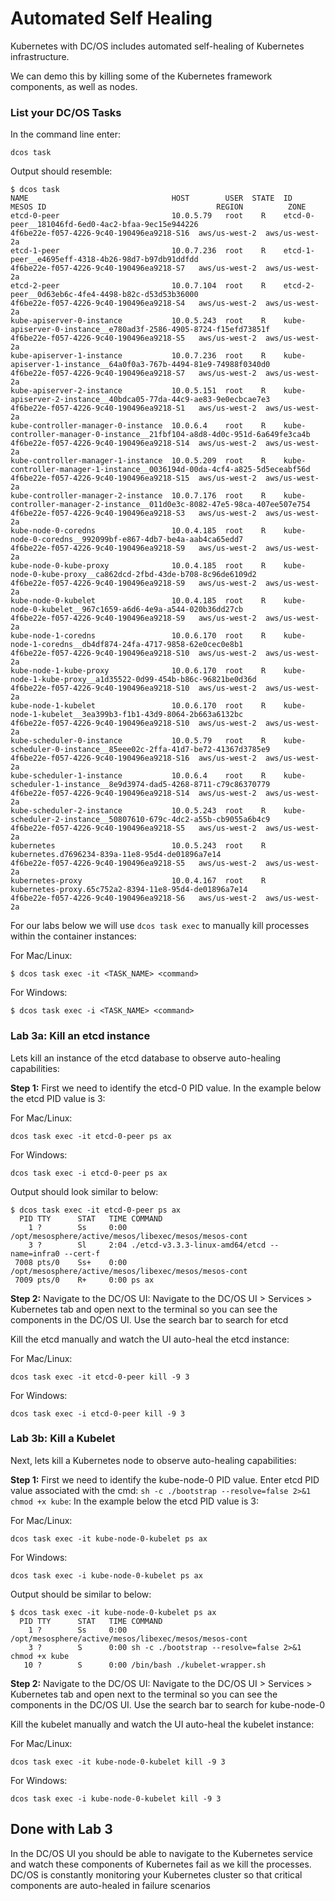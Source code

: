 # Automated Self Healing

Kubernetes with DC/OS includes automated self-healing of Kubernetes infrastructure. 

We can demo this by killing some of the Kubernetes framework components, as well as nodes. 

### List your DC/OS Tasks
In the command line enter:
```
dcos task
```

Output should resemble:
```
$ dcos task
NAME                                HOST        USER  STATE  ID                                                                        MESOS ID                                      REGION          ZONE
etcd-0-peer                         10.0.5.79   root    R    etcd-0-peer__181046fd-6ed0-4ac2-bfaa-9ec15e944226                         4f6be22e-f057-4226-9c40-190496ea9218-S16  aws/us-west-2  aws/us-west-2a
etcd-1-peer                         10.0.7.236  root    R    etcd-1-peer__e4695eff-4318-4b26-98d7-b97db91ddfdd                         4f6be22e-f057-4226-9c40-190496ea9218-S7   aws/us-west-2  aws/us-west-2a
etcd-2-peer                         10.0.7.104  root    R    etcd-2-peer__0d63eb6c-4fe4-4498-b82c-d53d53b36000                         4f6be22e-f057-4226-9c40-190496ea9218-S4   aws/us-west-2  aws/us-west-2a
kube-apiserver-0-instance           10.0.5.243  root    R    kube-apiserver-0-instance__e780ad3f-2586-4905-8724-f15efd73851f           4f6be22e-f057-4226-9c40-190496ea9218-S5   aws/us-west-2  aws/us-west-2a
kube-apiserver-1-instance           10.0.7.236  root    R    kube-apiserver-1-instance__64a0f0a3-767b-4494-81e9-74988f0340d0           4f6be22e-f057-4226-9c40-190496ea9218-S7   aws/us-west-2  aws/us-west-2a
kube-apiserver-2-instance           10.0.5.151  root    R    kube-apiserver-2-instance__40bdca05-77da-44c9-ae83-9e0ecbcae7e3           4f6be22e-f057-4226-9c40-190496ea9218-S1   aws/us-west-2  aws/us-west-2a
kube-controller-manager-0-instance  10.0.6.4    root    R    kube-controller-manager-0-instance__21fbf104-a8d8-4d0c-951d-6a649fe3ca4b  4f6be22e-f057-4226-9c40-190496ea9218-S14  aws/us-west-2  aws/us-west-2a
kube-controller-manager-1-instance  10.0.5.209  root    R    kube-controller-manager-1-instance__0036194d-00da-4cf4-a825-5d5eceabf56d  4f6be22e-f057-4226-9c40-190496ea9218-S15  aws/us-west-2  aws/us-west-2a
kube-controller-manager-2-instance  10.0.7.176  root    R    kube-controller-manager-2-instance__011d0e3c-8082-47e5-98ca-407ee507e754  4f6be22e-f057-4226-9c40-190496ea9218-S3   aws/us-west-2  aws/us-west-2a
kube-node-0-coredns                 10.0.4.185  root    R    kube-node-0-coredns__992099bf-e867-4db7-be4a-aab4ca65edd7                 4f6be22e-f057-4226-9c40-190496ea9218-S9   aws/us-west-2  aws/us-west-2a
kube-node-0-kube-proxy              10.0.4.185  root    R    kube-node-0-kube-proxy__ca862dcd-2fbd-43de-b708-8c96de6109d2              4f6be22e-f057-4226-9c40-190496ea9218-S9   aws/us-west-2  aws/us-west-2a
kube-node-0-kubelet                 10.0.4.185  root    R    kube-node-0-kubelet__967c1659-a6d6-4e9a-a544-020b36dd27cb                 4f6be22e-f057-4226-9c40-190496ea9218-S9   aws/us-west-2  aws/us-west-2a
kube-node-1-coredns                 10.0.6.170  root    R    kube-node-1-coredns__db4df874-24fa-4717-9858-62e0cec0e8b1                 4f6be22e-f057-4226-9c40-190496ea9218-S10  aws/us-west-2  aws/us-west-2a
kube-node-1-kube-proxy              10.0.6.170  root    R    kube-node-1-kube-proxy__a1d35522-0d99-454b-b86c-96821be0d36d              4f6be22e-f057-4226-9c40-190496ea9218-S10  aws/us-west-2  aws/us-west-2a
kube-node-1-kubelet                 10.0.6.170  root    R    kube-node-1-kubelet__3ea399b3-f1b1-43d9-8064-2b663a6132bc                 4f6be22e-f057-4226-9c40-190496ea9218-S10  aws/us-west-2  aws/us-west-2a
kube-scheduler-0-instance           10.0.5.79   root    R    kube-scheduler-0-instance__85eee02c-2ffa-41d7-be72-41367d3785e9           4f6be22e-f057-4226-9c40-190496ea9218-S16  aws/us-west-2  aws/us-west-2a
kube-scheduler-1-instance           10.0.6.4    root    R    kube-scheduler-1-instance__8e9d3974-dad5-4268-8711-c79c86370779           4f6be22e-f057-4226-9c40-190496ea9218-S14  aws/us-west-2  aws/us-west-2a
kube-scheduler-2-instance           10.0.5.243  root    R    kube-scheduler-2-instance__50807610-679c-4dc2-a55b-cb9055a6b4c9           4f6be22e-f057-4226-9c40-190496ea9218-S5   aws/us-west-2  aws/us-west-2a
kubernetes                          10.0.5.243  root    R    kubernetes.d7696234-839a-11e8-95d4-de01896a7e14                           4f6be22e-f057-4226-9c40-190496ea9218-S5   aws/us-west-2  aws/us-west-2a
kubernetes-proxy                    10.0.4.167  root    R    kubernetes-proxy.65c752a2-8394-11e8-95d4-de01896a7e14                     4f6be22e-f057-4226-9c40-190496ea9218-S6   aws/us-west-2  aws/us-west-2a
```

For our labs below we will use `dcos task exec` to manually kill processes within the container instances:

For Mac/Linux:
```
$ dcos task exec -it <TASK_NAME> <command>
``` 

For Windows:
```
$ dcos task exec -i <TASK_NAME> <command>
```

### Lab 3a: Kill an  etcd instance
Lets kill an instance of the etcd database to observe auto-healing capabilities:

**Step 1:** First we need to identify the etcd-0 PID value. In the example below the etcd PID value is 3:

For Mac/Linux:
```
dcos task exec -it etcd-0-peer ps ax
```
For Windows:
```
dcos task exec -i etcd-0-peer ps ax
```

Output should look similar to below:
```
$ dcos task exec -it etcd-0-peer ps ax
  PID TTY      STAT   TIME COMMAND
    1 ?        Ss     0:00 /opt/mesosphere/active/mesos/libexec/mesos/mesos-cont
    3 ?        Sl     2:04 ./etcd-v3.3.3-linux-amd64/etcd --name=infra0 --cert-f
 7008 pts/0    Ss+    0:00 /opt/mesosphere/active/mesos/libexec/mesos/mesos-cont
 7009 pts/0    R+     0:00 ps ax
 ```

**Step 2:** Navigate to the DC/OS UI:
Navigate to the DC/OS UI > Services > Kubernetes tab and open next to the terminal so you can see the components in the DC/OS UI. Use the search bar to search for etcd


Kill the etcd manually and watch the UI auto-heal the etcd instance:

For Mac/Linux:
```
dcos task exec -it etcd-0-peer kill -9 3
```

For Windows:
```
dcos task exec -i etcd-0-peer kill -9 3
```

### Lab 3b: Kill a Kubelet
Next, lets kill a Kubernetes node to observe auto-healing capabilities:

**Step 1:** First we need to identify the kube-node-0 PID value. Enter etcd PID value associated with the cmd: `sh -c ./bootstrap --resolve=false 2>&1  chmod +x kube`: In the example below the etcd PID value is 3:

For Mac/Linux:
```
dcos task exec -it kube-node-0-kubelet ps ax
```

For Windows:
```
dcos task exec -i kube-node-0-kubelet ps ax
```

Output should be similar to below:
```
$ dcos task exec -it kube-node-0-kubelet ps ax
  PID TTY      STAT   TIME COMMAND
    1 ?        Ss     0:00 /opt/mesosphere/active/mesos/libexec/mesos/mesos-cont
    3 ?        S      0:00 sh -c ./bootstrap --resolve=false 2>&1  chmod +x kube
   10 ?        S      0:00 /bin/bash ./kubelet-wrapper.sh
```

**Step 2:** Navigate to the DC/OS UI:
Navigate to the DC/OS UI > Services > Kubernetes tab and open next to the terminal so you can see the components in the DC/OS UI. Use the search bar to search for kube-node-0

Kill the kubelet manually and watch the UI auto-heal the kubelet instance:

For Mac/Linux:
```
dcos task exec -it kube-node-0-kubelet kill -9 3
```

For Windows:
```
dcos task exec -i kube-node-0-kubelet kill -9 3
```
## Done with Lab 3
In the DC/OS UI you should be able to navigate to the Kubernetes service and watch these components of Kubernetes fail as we kill the processes. DC/OS is constantly monitoring your Kubernetes cluster so that critical components are auto-healed in failure scenarios
